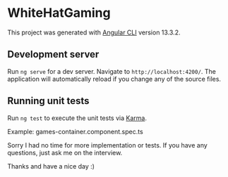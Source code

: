 # WhiteHatGaming

This project was generated with [Angular CLI](https://github.com/angular/angular-cli) version 13.3.2.

## Development server

Run `ng serve` for a dev server. Navigate to `http://localhost:4200/`. The application will automatically reload if you change any of the source files.

## Running unit tests

Run `ng test` to execute the unit tests via [Karma](https://karma-runner.github.io).

Example: games-container.component.spec.ts

Sorry I had no time for more implementation or tests. If you have any questions, just ask me on the interview.

Thanks and have a nice day :)
